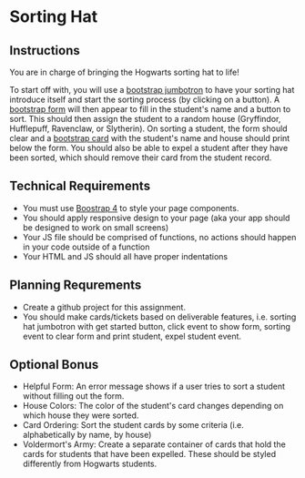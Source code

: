 # Sorting Hat

## Instructions
You are in charge of bringing the Hogwarts sorting hat to life! 

To start off with, you will use a [bootstrap jumbotron](https://getbootstrap.com/docs/4.0/components/jumbotron/) to have your sorting hat introduce itself and start the sorting process (by clicking on a button). A [bootstrap form](https://getbootstrap.com/docs/4.1/components/forms/) will then appear to fill in the student's name and a button to sort. This should then assign the student to a random house (Gryffindor, Hufflepuff, Ravenclaw, or Slytherin). On sorting a student, the form should clear and a [bootstrap card](https://getbootstrap.com/docs/4.1/components/card/) with the student's name and house should print below the form. You should also be able to expel a student after they have been sorted, which should remove their card from the student record.


## Technical Requirements
- You must use [Boostrap 4](https://getbootstrap.com/docs/4.0/getting-started/introduction/) to style your page components. 
- You should apply responsive design to your page (aka your app should be designed to work on small screens)
- Your JS file should be comprised of functions, no actions should happen in your code outside of a function
- Your HTML and JS should all have proper indentations

## Planning Requrements
- Create a github project for this assignment.
- You should make cards/tickets based on deliverable features, i.e. sorting hat jumbotron with get started button, click event to show form, sorting event to clear form and print student, expel student event.

## Optional Bonus
- Helpful Form: An error message shows if a user tries to sort a student without filling out the form.
- House Colors: The color of the student's card changes depending on which house they were sorted. 
- Card Ordering: Sort the student cards by some criteria (i.e. alphabetically by name, by house)
- Voldermort's Army: Create a separate container of cards that hold the cards for students that have been expelled. These should be styled differently from Hogwarts students.